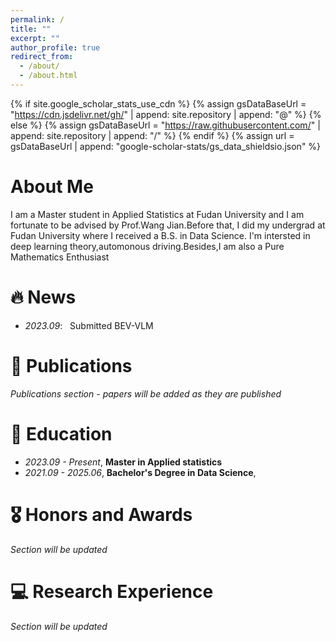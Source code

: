 ```yaml
---
permalink: /
title: ""
excerpt: ""
author_profile: true
redirect_from: 
  - /about/
  - /about.html
---
```


{% if site.google_scholar_stats_use_cdn %}
{% assign gsDataBaseUrl = "https://cdn.jsdelivr.net/gh/" | append: site.repository | append: "@" %}
{% else %}
{% assign gsDataBaseUrl = "https://raw.githubusercontent.com/" | append: site.repository | append: "/" %}
{% endif %}
{% assign url = gsDataBaseUrl | append: "google-scholar-stats/gs_data_shieldsio.json" %}

<span class='anchor' id='about-me'></span>
# About Me
I am a Master student in Applied Statistics at Fudan University and I am fortunate to be advised by Prof.Wang Jian.Before that, I did my undergrad at Fudan University where I received a B.S. in Data Science.
I'm intersted in deep learning theory,automonous driving.Besides,I am also a Pure Mathematics Enthusiast 
# 🔥 News
- *2023.09*: &nbsp; Submitted BEV-VLM


# 📝 Publications 

*Publications section - papers will be added as they are published*



# 📖 Education
- *2023.09 - Present*, **Master in Applied statistics**
- *2021.09 - 2025.06*, **Bachelor's Degree in Data Science**, 
# 🎖 Honors and Awards
*Section will be updated*

# 💻 Research Experience
*Section will be updated*

